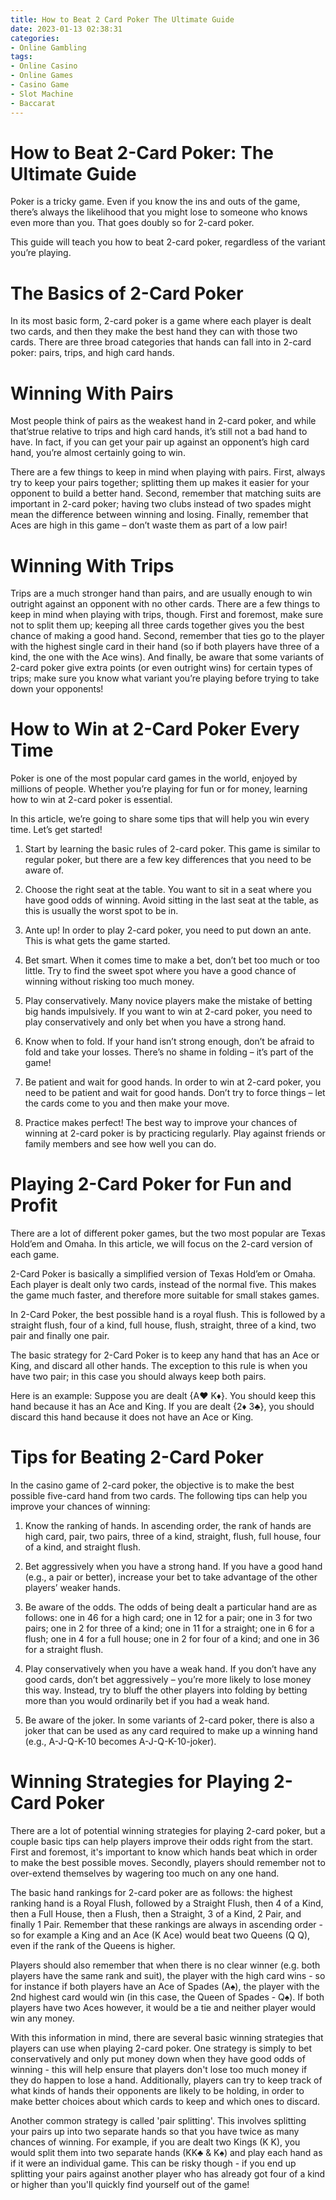```yaml
---
title: How to Beat 2 Card Poker The Ultimate Guide
date: 2023-01-13 02:38:31
categories:
- Online Gambling
tags:
- Online Casino
- Online Games
- Casino Game
- Slot Machine
- Baccarat
---
```



#  How to Beat 2-Card Poker: The Ultimate Guide

Poker is a tricky game. Even if you know the ins and outs of the game, there’s always the likelihood that you might lose to someone who knows even more than you. That goes doubly so for 2-card poker.

This guide will teach you how to beat 2-card poker, regardless of the variant you’re playing.

# The Basics of 2-Card Poker

In its most basic form, 2-card poker is a game where each player is dealt two cards, and then they make the best hand they can with those two cards. There are three broad categories that hands can fall into in 2-card poker: pairs, trips, and high card hands.

# Winning With Pairs

Most people think of pairs as the weakest hand in 2-card poker, and while that’strue relative to trips and high card hands, it’s still not a bad hand to have. In fact, if you can get your pair up against an opponent’s high card hand, you’re almost certainly going to win.

There are a few things to keep in mind when playing with pairs. First, always try to keep your pairs together; splitting them up makes it easier for your opponent to build a better hand. Second, remember that matching suits are important in 2-card poker; having two clubs instead of two spades might mean the difference between winning and losing. Finally, remember that Aces are high in this game – don’t waste them as part of a low pair!

# Winning With Trips

Trips are a much stronger hand than pairs, and are usually enough to win outright against an opponent with no other cards. There are a few things to keep in mind when playing with trips, though. First and foremost, make sure not to split them up; keeping all three cards together gives you the best chance of making a good hand. Second, remember that ties go to the player with the highest single card in their hand (so if both players have three of a kind, the one with the Ace wins). And finally, be aware that some variants of 2-card poker give extra points (or even outright wins) for certain types of trips; make sure you know what variant you’re playing before trying to take down your opponents!

#  How to Win at 2-Card Poker Every Time

 Poker is one of the most popular card games in the world, enjoyed by millions of people. Whether you’re playing for fun or for money, learning how to win at 2-card poker is essential.

In this article, we’re going to share some tips that will help you win every time. Let’s get started!

1) Start by learning the basic rules of 2-card poker. This game is similar to regular poker, but there are a few key differences that you need to be aware of.

2) Choose the right seat at the table. You want to sit in a seat where you have good odds of winning. Avoid sitting in the last seat at the table, as this is usually the worst spot to be in.

3) Ante up! In order to play 2-card poker, you need to put down an ante. This is what gets the game started.

4) Bet smart. When it comes time to make a bet, don’t bet too much or too little. Try to find the sweet spot where you have a good chance of winning without risking too much money.

5) Play conservatively. Many novice players make the mistake of betting big hands impulsively. If you want to win at 2-card poker, you need to play conservatively and only bet when you have a strong hand.

6) Know when to fold. If your hand isn’t strong enough, don’t be afraid to fold and take your losses. There’s no shame in folding – it’s part of the game!

7) Be patient and wait for good hands. In order to win at 2-card poker, you need to be patient and wait for good hands. Don’t try to force things – let the cards come to you and then make your move.

8) Practice makes perfect! The best way to improve your chances of winning at 2-card poker is by practicing regularly. Play against friends or family members and see how well you can do.

#  Playing 2-Card Poker for Fun and Profit

There are a lot of different poker games, but the two most popular are Texas Hold’em and Omaha. In this article, we will focus on the 2-card version of each game.

2-Card Poker is basically a simplified version of Texas Hold’em or Omaha. Each player is dealt only two cards, instead of the normal five. This makes the game much faster, and therefore more suitable for small stakes games.

In 2-Card Poker, the best possible hand is a royal flush. This is followed by a straight flush, four of a kind, full house, flush, straight, three of a kind, two pair and finally one pair.

The basic strategy for 2-Card Poker is to keep any hand that has an Ace or King, and discard all other hands. The exception to this rule is when you have two pair; in this case you should always keep both pairs.

Here is an example: Suppose you are dealt {A♥ K♦}. You should keep this hand because it has an Ace and King. If you are dealt {2♦ 3♣}, you should discard this hand because it does not have an Ace or King.

#  Tips for Beating 2-Card Poker

In the casino game of 2-card poker, the objective is to make the best possible five-card hand from two cards. The following tips can help you improve your chances of winning:

1. Know the ranking of hands. In ascending order, the rank of hands are high card, pair, two pairs, three of a kind, straight, flush, full house, four of a kind, and straight flush.

2. Bet aggressively when you have a strong hand. If you have a good hand (e.g., a pair or better), increase your bet to take advantage of the other players’ weaker hands.

3. Be aware of the odds. The odds of being dealt a particular hand are as follows: one in 46 for a high card; one in 12 for a pair; one in 3 for two pairs; one in 2 for three of a kind; one in 11 for a straight; one in 6 for a flush; one in 4 for a full house; one in 2 for four of a kind; and one in 36 for a straight flush.

4. Play conservatively when you have a weak hand. If you don’t have any good cards, don’t bet aggressively – you’re more likely to lose money this way. Instead, try to bluff the other players into folding by betting more than you would ordinarily bet if you had a weak hand.

5. Be aware of the joker. In some variants of 2-card poker, there is also a joker that can be used as any card required to make up a winning hand (e.g., A-J-Q-K-10 becomes A-J-Q-K-10-joker).

#  Winning Strategies for Playing 2-Card Poker

There are a lot of potential winning strategies for playing 2-card poker, but a couple basic tips can help players improve their odds right from the start. First and foremost, it's important to know which hands beat which in order to make the best possible moves. Secondly, players should remember not to over-extend themselves by wagering too much on any one hand.

The basic hand rankings for 2-card poker are as follows: the highest ranking hand is a Royal Flush, followed by a Straight Flush, then 4 of a Kind, then a Full House, then a Flush, then a Straight, 3 of a Kind, 2 Pair, and finally 1 Pair. Remember that these rankings are always in ascending order - so for example a King and an Ace (K Ace) would beat two Queens (Q Q), even if the rank of the Queens is higher.

Players should also remember that when there is no clear winner (e.g. both players have the same rank and suit), the player with the high card wins - so for instance if both players have an Ace of Spades (A♠), the player with the 2nd highest card would win (in this case, the Queen of Spades - Q♠). If both players have two Aces however, it would be a tie and neither player would win any money.

With this information in mind, there are several basic winning strategies that players can use when playing 2-card poker. One strategy is simply to bet conservatively and only put money down when they have good odds of winning - this will help ensure that players don't lose too much money if they do happen to lose a hand. Additionally, players can try to keep track of what kinds of hands their opponents are likely to be holding, in order to make better choices about which cards to keep and which ones to discard.

Another common strategy is called 'pair splitting'. This involves splitting your pairs up into two separate hands so that you have twice as many chances of winning. For example, if you are dealt two Kings (K K), you would split them into two separate hands (KK♣ & K♠) and play each hand as if it were an individual game. This can be risky though - if you end up splitting your pairs against another player who has already got four of a kind or higher than you'll quickly find yourself out of the game!